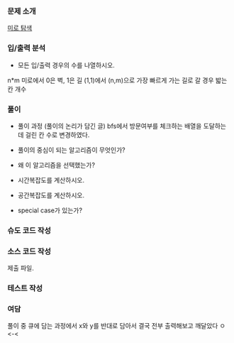 ### 문제 소개
[미로 탐색](https://www.acmicpc.net/problem/2178)

### 입/출력 분석
- 모든 입/출력 경우의 수를 나열하시오.

n*m 미로에서 0은 벽, 1은 길
(1,1)에서 (n,m)으로 가장 빠르게 가는 길로 갈 경우 밟는 칸 개수

### 풀이
- 풀이 과정 (풀이의 논리가 담긴 글)
bfs에서 방문여부를 체크하는 배열을 도달하는데 걸린 칸 수로 변경하였다.

- 풀이의 중심이 되는 알고리즘이 무엇인가?

- 왜 이 알고리즘을 선택했는가?

- 시간복잡도를 계산하시오.

- 공간복잡도를 계산하시오.

- special case가 있는가?

### 슈도 코드 작성

### 소스 코드 작성
제출 파일.

### 테스트 작성

### 여담
풀이 중 큐에 담는 과정에서 x와 y를 반대로 담아서 결국 전부 출력해보고 깨달았다 ㅇ<-<